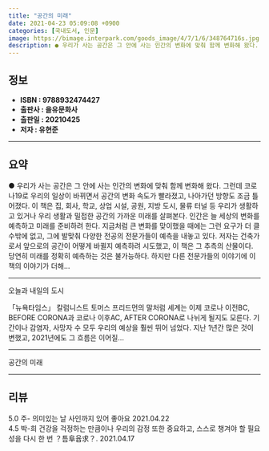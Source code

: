 ```yaml
---
title: "공간의 미래"
date: 2021-04-23 05:09:08 +0900
categories: [국내도서, 인문]
image: https://bimage.interpark.com/goods_image/4/7/1/6/348764716s.jpg
description: ● 우리가 사는 공간은 그 안에 사는 인간의 변화에 맞춰 함께 변화해 왔다. 그런데 코로나19로 우리의 일상이 바뀌면서 공간의 변화 속도가 빨라졌고, 나아가던 방향도 조금 틀어졌다. 이 책은 집, 회사, 학교, 상업 시설, 공원, 지방 도시, 물류 터널 등 우리가 생활하고 있거나 우리
---
```


## **정보**

- **ISBN : 9788932474427**
- **출판사 : 을유문화사**
- **출판일 : 20210425**
- **저자 : 유현준**

------



## **요약**

●  우리가 사는 공간은 그 안에 사는 인간의 변화에 맞춰 함께 변화해 왔다. 그런데 코로나19로 우리의 일상이 바뀌면서 공간의 변화 속도가 빨라졌고, 나아가던 방향도 조금 틀어졌다. 이 책은 집, 회사, 학교, 상업 시설, 공원, 지방 도시, 물류 터널 등 우리가 생활하고 있거나 우리 생활과 밀접한 공간의 가까운 미래를 살펴본다. 인간은 늘 세상의 변화를 예측하고 미래를 준비하려 한다. 지금처럼 큰 변화를 맞이했을 때에는 그런 요구가 더 클 수밖에 없고, 그에 발맞춰 다양한 전공의 전문가들이 예측을 내놓고 있다. 저자는 건축가로서 앞으로의 공간이 어떻게 바뀔지 예측하려 시도했고, 이 책은 그 추측의 산물이다. 당연히 미래를 정확히 예측하는 것은 불가능하다. 하지만 다른 전문가들의 이야기에 이 책의 이야기가 더해...

------

오늘과 내일의 도시

「뉴욕타임스」 칼럼니스트 토머스 프리드먼의 말처럼 세계는 이제 코로나 이전BC, BEFORE CORONA과 코로나 이후AC, AFTER CORONA로 나뉘게 될지도 모른다. 기간이나 감염자, 사망자 수 모두 우리의 예상을 훨씬 뛰어 넘었다. 지난 1년간 많은 것이 변했고, 2021년에도 그 흐름은 이어질... 

------


공간의 미래 

------


## **리뷰** 

5.0 주- 의미있는 날 사인까지 있어 좋아요 2021.04.22 <br/>4.5 박-희 건강을 걱정하는 만큼이나 우리의 감정 또한 중요하고, 스스로 챙겨야 할 필요성을 다시 한 번 ？틈阜윱求？. 2021.04.17 <br/>